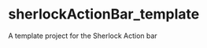 sherlockActionBar_template
==========================

A template project for the Sherlock Action bar